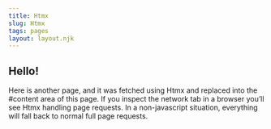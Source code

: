 ```yaml
---
title: Htmx
slug: Htmx
tags: pages
layout: layout.njk
---
```


## Hello!

Here is another page, and it was fetched using Htmx and replaced into the #content area of this page. If you inspect the network tab in a browser you’ll see Htmx handling page requests. In a non-javascript situation, everything will fall back to normal full page requests.

